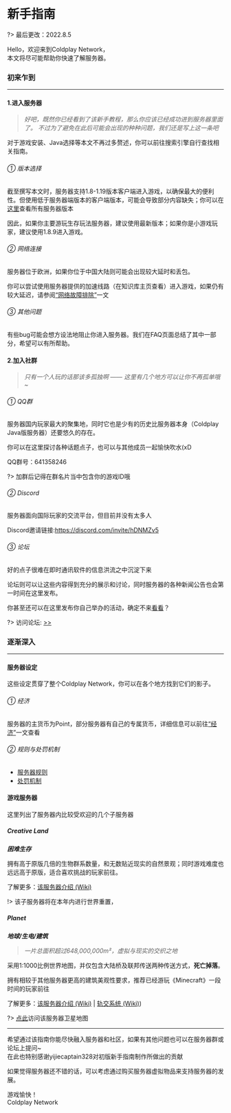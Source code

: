 # 新手指南

?> 最后更改：2022.8.5

Hello，欢迎来到Coldplay Network，<br>
本文将尽可能帮助你快速了解服务器。

### 初来乍到

----------

#### 1.进入服务器


> *好吧，既然你已经看到了该新手教程，那么你应该已经成功进到服务器里面了。*
> *不过为了避免在此后可能会出现的种种问题，我们还是写上这一条吧*

对于游戏安装、Java选择等本文不再过多赘述，你可以前往搜索引擎自行查找相关指南。

###### ① 版本选择

截至撰写本文时，服务器支持1.8-1.19版本客户端进入游戏，以确保最大的便利性。但使用低于服务器端版本的客户端版本，可能会导致部分内容缺失；你可以在[这里](https://docs.coldplays.net/#/csje/servers)查看所有服务器版本

因此，如果你主要游玩生存玩法服务器，建议使用最新版本；如果你是小游戏玩家，建议使用1.8.9进入游戏。

###### ② 网络连接

服务器位于欧洲，如果你位于中国大陆则可能会出现较大延时和丢包。

你可以尝试使用服务器提供的加速线路（在知识库主页查看）进入游戏，如果仍有较大延迟，请参阅[“网络故障排除”](https://docs.coldplays.net/#/csje/network-troubleshoot)一文

###### ③ 其他问题

有些bug可能会想方设法地阻止你进入服务器。我们在FAQ页面总结了其中一部分，希望可以有所帮助。

#### 2.加入社群

> *只有一个人玩的话那该多孤独啊 ——*
> *这里有几个地方可以让你不再孤单哦~*

###### ① QQ群

服务器国内玩家最大的聚集地，同时它也是少有的历史比服务器本身（Coldplay Java版服务器）还要悠久的存在。

你可以在这里探讨各种话题点子，也可以与其他成员一起愉快吹水(xD

QQ群号：641358246

?> 加群后记得在群名片当中包含你的游戏ID哦

###### ② Discord 

服务器面向国际玩家的交流平台，但目前并没有太多人

Discord邀请链接:https://discord.com/invite/hDNMZv5

###### ③ 论坛 

好的点子很难在即时通讯软件的信息洪流之中沉淀下来

论坛则可以让这些内容得到充分的展示和讨论，同时服务器的各种新闻公告也会第一时间在这里发布。

你甚至还可以在这里发布你自己举办的活动，确定不来[看看](https://coldplays.net/forums/%E7%A4%BE%E5%8C%BA%E6%B4%BB%E5%8A%A8.12/)？

?> 访问论坛: [>>](https://coldplays.net/forums/)

### 逐渐深入

----------

#### 服务器设定

这些设定贯穿了整个Coldplay Network，你可以在各个地方找到它们的影子。

###### ① 经济

服务器的主货币为Point，部分服务器有自己的专属货币，详细信息可以前往[“经济”](https://docs.coldplays.net/#/csje/economy)一文查看

###### ② 规则与处罚机制

 - [服务器规则](https://coldplays.net/rule)
 - [处罚机制](https://docs.coldplays.net/#/mechanism/punishments)


#### 游戏服务器

这里列出了服务器内比较受欢迎的几个子服务器

##### Creative Land

***困难生存***

拥有高于原版几倍的生物群系数量，和无数贴近现实的自然景观；同时游戏难度也远远高于原版，适合喜欢挑战的玩家前往。

了解更多：[该服务器介绍 (Wiki)](https://wiki.coldplays.net/index.php?title=Creative_Land)

!> 该子服务器将在本年内进行世界重置，

##### Planet

***地球/生电/建筑***

> *一片总面积超过648,000,000m²，虚拟与现实的交织之地*

采用1:1000比例世界地图，并仅包含大陆桥及联邦传送两种传送方式，**死亡掉落**。

拥有相较于其他服务器更高的建筑美观性要求，推荐已经游玩《Minecraft》一段时间的玩家前往

了解更多：[该服务器介绍 (Wiki)](https://wiki.coldplays.net/index.php?title=Planet) | [轨交系统 (Wiki)](https://wiki.coldplays.net/index.php?title=Planet%E9%93%81%E8%B7%AF)) 

?> [点此](https://satellite.coldplays.net)访问该服务器卫星地图
 
 
----------

希望通过该指南你能尽快融入服务器和社区，如果有其他问题也可以在服务器群或论坛上提问~<br>
在此也特别感谢yijiecaptain328对初版新手指南制作所做出的贡献

如果觉得服务器还不错的话，可以考虑通过购买服务器虚拟物品来支持服务器的发展。

游戏愉快！<br>
Coldplay Network
